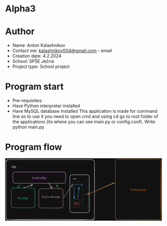 # Alpha3
# Author
- Name: Anton Kalashnikov
- Contact me: kalashnikov004@gmail.com - email
- Creation date: 4.2.2024
- School: SPŠE Ječná
- Project type: School project


# Program start
* Pre-requisites:
*	Have Python interpreter installed
* 	Have MySQL database installed
This application is made for command line so to use it you need to open cmd
and using cd go to root folder of the applications (its where you can see main.py or config.conf).
Write python main.py


# Program flow
![Program flow](doc/images/program_flow.png "Program flow")


